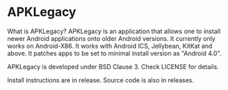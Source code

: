 # APKLegacy
What is APKLegacy? APKLegacy is an application that allows one to install newer Android applications onto older Android versions. It currently only works on Android-X86. It works with Android ICS, Jellybean, KitKat and above. It patches apps to be set to minimal install version as "Android 4.0".

APKLegacy is developed under BSD Clause 3. Check LICENSE for details.

Install instructions are in release. Source code is also in releases.
